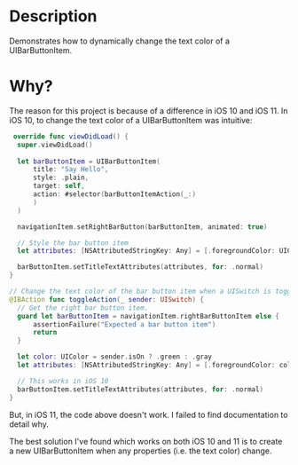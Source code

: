 # Description
Demonstrates how to dynamically change the text color of a UIBarButtonItem.

# Why?
The reason for this project is because of a difference in iOS 10 and iOS 11. In
iOS 10, to change the text color of a UIBarButtonItem was intuitive:

```swift
 override func viewDidLoad() {
  super.viewDidLoad()
  
  let barButtonItem = UIBarButtonItem(
      title: "Say Hello",
      style: .plain,
      target: self, 
      action: #selector(barButtonItemAction(_:)
      )
  )

  navigationItem.setRightBarButton(barButtonItem, animated: true)

  // Style the bar button item
  let attributes: [NSAttributedStringKey: Any] = [.foregroundColor: UIColor.gray]

  barButtonItem.setTitleTextAttributes(attributes, for: .normal)
}

// Change the text color of the bar button item when a UISwitch is toggled.
@IBAction func toggleAction(_ sender: UISwitch) {
  // Get the right bar button item.
  guard let barButtonItem = navigationItem.rightBarButtonItem else {
      assertionFailure("Expected a bar button item")
      return
  }

  let color: UIColor = sender.isOn ? .green : .gray
  let attributes: [NSAttributedStringKey: Any] = [.foregroundColor: color]

  // This works in iOS 10
  barButtonItem.setTitleTextAttributes(attributes, for: .normal)
}
```

But, in iOS 11, the code above doesn't work. I failed to find documentation
to detail why.

The best solution I've found which works on both iOS 10 and 11 is to create a
new UIBarButtonItem when any properties (i.e. the text color) change.
